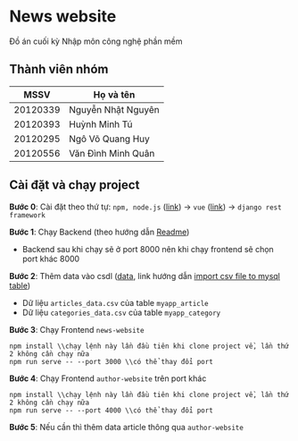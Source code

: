 # News website

Đồ án cuối kỳ Nhập môn công nghệ phần mềm

## Thành viên nhóm

| MSSV  | Họ và tên |
| ------------- | ------------- |
| 20120339  | Nguyễn Nhật Nguyên  |
| 20120393  | Huỳnh Minh Tú  |
| 20120295  | Ngô Võ Quang Huy  |
| 20120556  | Văn Đình Minh Quân  |

## Cài đặt và chạy project

<b>Bước 0</b>: Cài đặt theo thứ tự: `npm, node.js` ([link](https://radixweb.com/blog/installing-npm-and-nodejs-on-windows-and-mac)) -> `vue` ([link](https://vi.vuejs.org/v2/guide/installation.html#NPM)) -> `django rest framework`

<b>Bước 1</b>: Chạy Backend (theo hướng dẫn [Readme](/Backend/Readme-Backend.md))
- Backend sau khi chạy sẽ ở port 8000 nên khi chạy frontend sẽ chọn port khác 8000

<b>Bước 2</b>: Thêm data vào csdl ([data](https://studenthcmusedu-my.sharepoint.com/:f:/g/personal/20120393_student_hcmus_edu_vn/EvZ8g_ChoipJgAhPHWTNiNQBCwMzY6MtSdjWditmw1PV-w?e=6GmlhO), link hướng dẫn [import csv file to mysql table](https://www.mysqltutorial.org/import-csv-file-mysql-table/))

- Dữ liệu `articles_data.csv` của table `myapp_article`
- Dữ liệu `categories_data.csv` của table `myapp_category`

<b>Bước 3</b>: Chạy Frontend `news-website`
```
npm install \\chạy lệnh này lần đầu tiên khi clone project về, lần thứ 2 không cần chạy nữa
npm run serve -- --port 3000 \\có thể thay đổi port
```

<b>Bước 4</b>: Chạy Frontend `author-website` trên port khác
```
npm install \\chạy lệnh này lần đầu tiên khi clone project về, lần thứ 2 không cần chạy nữa
npm run serve -- --port 4000 \\có thể thay đổi port
```

<b>Bước 5</b>: Nếu cần thì thêm data article thông qua `author-website`
